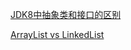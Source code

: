 [JDK8中抽象类和接口的区别](http://www.javacodegeeks.com/2014/04/abstract-class-versus-interface-in-the-jdk-8-era.html)

[ArrayList vs LinkedList](http://www.javacodegeeks.com/2013/12/arraylist-vs-linkedlist.html)
